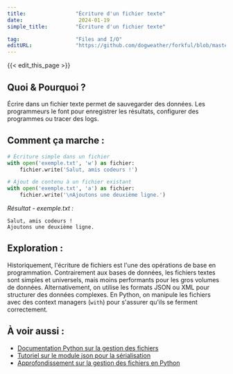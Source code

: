 ```yaml
---
title:                "Écriture d'un fichier texte"
date:                  2024-01-19
simple_title:         "Écriture d'un fichier texte"

tag:                  "Files and I/O"
editURL:              "https://github.com/dogweather/forkful/blob/master/content/fr/python/writing-a-text-file.md"
---
```


{{< edit_this_page >}}

## Quoi & Pourquoi ?
Écrire dans un fichier texte permet de sauvegarder des données. Les programmeurs le font pour enregistrer les résultats, configurer des programmes ou tracer des logs.

## Comment ça marche :
```Python
# Écriture simple dans un fichier
with open('exemple.txt', 'w') as fichier:
    fichier.write('Salut, amis codeurs !')

# Ajout de contenu à un fichier existant
with open('exemple.txt', 'a') as fichier:
    fichier.write('\nAjoutons une deuxième ligne.')
```
*Résultat - exemple.txt :*

```
Salut, amis codeurs !
Ajoutons une deuxième ligne.
```

## Exploration :
Historiquement, l'écriture de fichiers est l'une des opérations de base en programmation. Contrairement aux bases de données, les fichiers textes sont simples et universels, mais moins performants pour les gros volumes de données. Alternativement, on utilise les formats JSON ou XML pour structurer des données complexes. En Python, on manipule les fichiers avec des context managers (`with`) pour s'assurer qu'ils se ferment correctement.

## À voir aussi :
- [Documentation Python sur la gestion des fichiers](https://docs.python.org/3/tutorial/inputoutput.html#reading-and-writing-files)
- [Tutoriel sur le module json pour la sérialisation](https://docs.python.org/3/library/json.html)
- [Approfondissement sur la gestion des fichiers en Python](https://realpython.com/read-write-files-python/)

